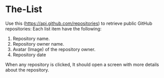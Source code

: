 # The-List
Use this (https://api.github.com/repositories) to retrieve public GitHub repositories: Each list item have the following:
1. Repository name.
2. Repository owner name.
3. Avatar (Image) of the repository owner.
4. Repository date

When any repository is clicked, It should open a screen with more details about the repository.
